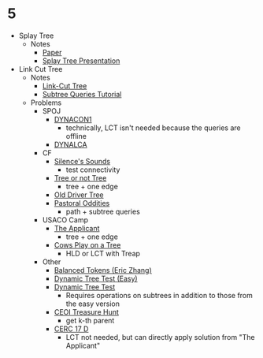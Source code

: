 # 5

  * Splay Tree
    * Notes
      * [Paper](https://www.cs.cmu.edu/~sleator/papers/self-adjusting.pdf)
      * [Splay Tree Presentation](https://web.stanford.edu/class/archive/cs/cs166/cs166.1146/lectures/08/Slides08.pdf)
  * Link Cut Tree
    * Notes
      * [Link-Cut Tree](http://courses.csail.mit.edu/6.851/spring12/scribe/L19.pdf)
      * [Subtree Queries Tutorial](https://codeforces.com/blog/entry/67637)
    * Problems
      * SPOJ
        * [DYNACON1](https://www.spoj.com/problems/DYNACON1/)
          * technically, LCT isn't needed because the queries are offline
        * [DYNALCA](https://www.spoj.com/problems/DYNALCA/)
      * CF
        * [Silence's Sounds](https://codeforces.com/contest/1109/problem/F)
          * test connectivity
        * [Tree or not Tree](https://codeforces.com/contest/117/problem/E)
          * tree + one edge
        * [Old Driver Tree](https://codeforces.com/contest/1172/problem/E)
        * [Pastoral Oddities](https://codeforces.com/contest/603/problem/E)
          * path + subtree queries
      * USACO Camp
        * [The Applicant](https://probgate.org/viewproblem.php?pid=578)
          * tree + one edge
        * [Cows Play on a Tree](https://probgate.org/viewproblem.php?pid=259)
          * HLD or LCT with Treap
      * Other
        * [Balanced Tokens (Eric Zhang)](https://www.hackerrank.com/contests/pwshpc-online-round/challenges/pwsh-tokens/problem)
        * [Dynamic Tree Test (Easy)](https://dmoj.ca/problem/ds5easy)
        * [Dynamic Tree Test](https://dmoj.ca/problem/ds5)
          * Requires operations on subtrees in addition to those from the easy version
        * [CEOI Treasure Hunt](https://cses.fi/174/list/)
          * get k-th parent
        * [CERC 17 D](https://codeforces.com/gym/101620)
          * LCT not needed, but can directly apply solution from "The Applicant"
